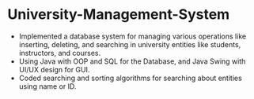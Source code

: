 # University-Management-System
- Implemented a database system for managing various operations like inserting, deleting, and searching in university entities like students, instructors, and courses. 
- Using Java with OOP and SQL for the Database, and Java Swing with UI/UX design for GUI. 
- Coded searching and sorting algorithms for searching about entities using name or ID.


